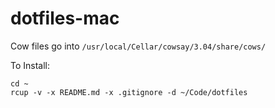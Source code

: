 # dotfiles-mac

Cow files go into `/usr/local/Cellar/cowsay/3.04/share/cows/`

To Install:

```
cd ~
rcup -v -x README.md -x .gitignore -d ~/Code/dotfiles
```
